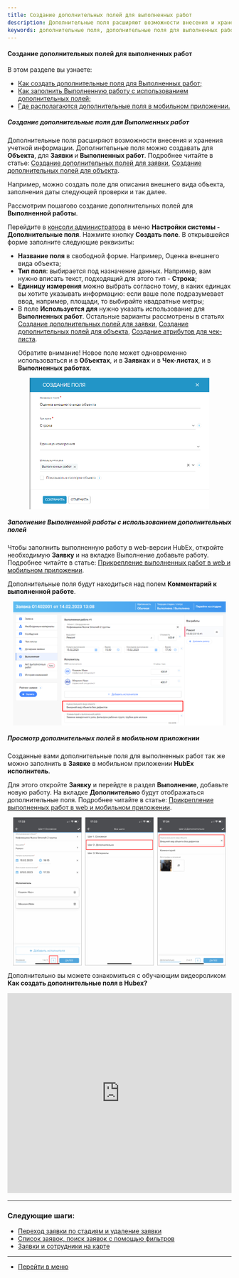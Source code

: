 ```yaml
---
title: Создание дополнительных полей для выполненных работ
description: Дополнительные поля расширяют возможности внесения и хранения учетной информации. Например, можно создать поле для описания внешнего вида объекта, заполнения даты следующей проверки и так далее. Создать дополнительные поля для Объекта можно в консоли администратора в меню Настройки системы - Дополнительные поля.
keywords: дополнительные поля, дополнительные поля для выполненных работ, hubex, хабекс, хубекс, хабикс
---
```


#### Создание дополнительных полей для выполненных работ
В этом разделе вы узнаете:
<html>
<meta charset="utf-8">
<ul>
    <li><a href="#createaddfield">Как создать дополнительные поля для Выполненных работ;</a></li>
    <li><a href="#works">Как заполнить Выполненную работу с использованием дополнительных полей;</a></li>
    <li><a href="#checkmob">Где располагаются дополнительные поля в мобильном приложении.</a></li>
</ul>
</html>
<body>


<h5 id="createaddfield">Создание дополнительные поля для Выполненных работ</h5>

<p>Дополнительные поля расширяют возможности внесения и хранения учетной информации. Дополнительные поля можно создавать
    для <strong>Объекта</strong>, для <strong>Заявки</strong> и <strong>Выполненных работ</strong>. Подробнее читайте в
    статье: <a
            href="https://wiki.hubex.ru/docs/FAQ/RU/user/AdditionalFields.html">Создание дополнительных полей для
        заявки</a>, <a
            href="https://wiki.hubex.ru/docs/FAQ/RU/user/AdditionalObject.html">Создание дополнительных полей для
        объекта</a>.</p>
<p>Например, можно создать поле для описания внешнего вида объекта, заполнения даты следующей проверки и так далее.</p>

<p>Рассмотрим пошагово создание дополнительных полей для <strong>Выполненной работы</strong>.</p>

<p>Перейдите в <a href="https://wiki.hubex.ru/docs/FAQ/RU/admin/HowToEnterTheAdmin.html">консоли администратора</a>
    в меню <strong>Настройки системы - Дополнительные поля</strong>. Нажмите кнопку <strong>Создать
        поле</strong>. В открывшейся форме заполните следующие реквизиты:
</p>
<ul>
    <li><strong>Название поля</strong> в свободной форме. Например, Оценка внешнего вида объекта;</li>
    <li><strong>Тип поля</strong>: выбирается под назначение данных. Например, вам нужно вписать текст,
        подходящий для этого тип - <strong>Строка</strong>;
    </li>
    <li><strong>Единицу измерения</strong> можно выбрать согласно тому, в каких единцах вы хотите указывать
        информацию: если ваше поле подразумевает ввод, например, площади, то выбирайте квадратные метры;
    </li>
    <li>В поле <strong>Используется для</strong> нужно указать использование для <strong>Выполненных работ</strong>.
        Остальные варианты
        рассмотрены в статьях <a
                href="https://wiki.hubex.ru/docs/FAQ/RU/user/AdditionalFields.html">Создание
            дополнительных
            полей для заявки</a>, <a
                href="https://wiki.hubex.ru/docs/FAQ/RU/user/AdditionalObject.html">Создание дополнительных полей для
            объекта</a>, <a
                href="https://wiki.hubex.ru/docs/FAQ/RU/admin/TicketAttribute.html">Создание атрибутов для чек-листа</a>.
        <p>Обратите внимание! Новое поле может одновременно использоваться и в <strong>Объектах</strong>, и в
            <strong>Заявках</strong> и в
            <strong>Чек-листах</strong>, и в <strong>Выполненных работах</strong>.</p>
    </li>


</ul>
<p>
<div>
    <img style="margin: 0 auto; display: block; max-width: 80%;"
         src="/attachments/images/FAQ/USER/AdditionalFieldsWorks/ADDField.jpg"/>
</div>
</p>


<h5 id="works">Заполнение Выполненной работы с использованием дополнительных полей</h5>

<p>Чтобы заполнить выполненную работу в web-версии HubEx, откройте необходимую <strong>Заявку</strong> и на вкладке
    Выполнение добавьте работу. Подробнее читайте в статье: <a
            href="https://wiki.hubex.ru/docs/FAQ/RU/user/AttachingFiles.html">Прикрепление выполненных работ в web и
        мобильном приложении</a>.</p>
<p>Дополнительные поля будут находиться над полем <strong>Комментарий к выполненной работе</strong>.</p>
<div>
    <img style="margin: 0 auto; display: block; max-width: 95%;"
         src="/attachments/images/FAQ/USER/AdditionalFieldsWorks/Works.jpg"/>
</div>


<h5 id="checkmob">Просмотр дополнительных полей в мобильном приложении</h5>
<p>Созданные вами дополнительные поля для выполненных работ так же можно заполнить в <strong>Заявке</strong> в мобильном
    приложении <strong>HubEx исполнитель</strong>.</p>
<p>Для этого откройте <strong>Заявку</strong> и перейдте в раздел <strong>Выполнение</strong>, добавьте новую работу. На
    вкладке <strong>Дополнительно</strong> будут отображаться дополнительные поля. Подробнее читайте в статье: <a
            href="https://wiki.hubex.ru/docs/FAQ/RU/user/AttachingFiles.html">Прикрепление выполненных работ в web и
        мобильном приложении</a>.</p>

<div>
    <img style="margin: 0 auto; display: block; max-width: 95%;"
         src="/attachments/images/FAQ/USER/AdditionalFieldsWorks/Mob.jpg"/>
</div>


<p>Дополнительно вы можете ознакомиться с обучающим видеороликом <strong>Как создать дополнительные поля в
    Hubex?</strong></p>

<iframe src="https://www.youtube.com/embed/1hRsaFz_sEQ" width="100%" height="450px" frameborder="0"
        allowfullscreen="allowfullscreen"></iframe>

</body>


___
### Следующие шаги:
- [Переход заявки по стадиям и удаление заявки](./ChangingStatus.md)
- [Список заявок, поиск заявок с помощью фильтров](./Filters.md)
- [Заявки и сотрудники на карте](./TicketsOnMap.md)


___
- [Перейти в меню](http://wiki.hubex.ru)


